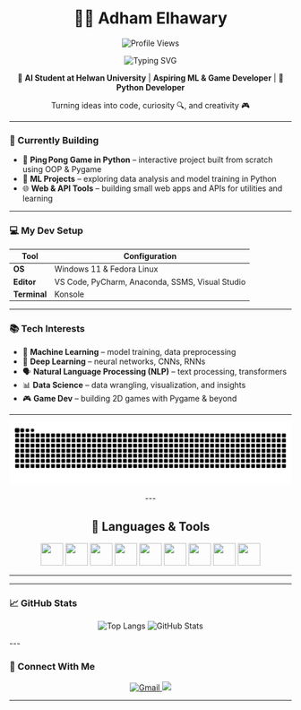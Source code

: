 <div align="center">
  
# 🧑‍💻 Adham Elhawary

![Profile Views](https://komarev.com/ghpvc/?username=Adham-Elhawary&color=red)

<p align="center">
  <img src="https://readme-typing-svg.demolab.com/?lines=I'm+a+AI+and+Machine+Learning+engineer;Welcome+to+my+GitHub+account!&font=Fira%20Code&center=true&width=450&height=50&duration=4000&pause=1000" alt="Typing SVG">
</p>

🧠 **AI Student at Helwan University** | **Aspiring ML & Game Developer** | 🐍 **Python Developer**

Turning ideas into code, curiosity 🔍, and creativity 🎮

</div>

---


### 🚧 Currently Building

* 🏓 **Ping Pong Game in Python** – interactive project built from scratch using OOP & Pygame
* 🤖 **ML Projects** – exploring data analysis and model training in Python
* 🌐 **Web & API Tools** – building small web apps and APIs for utilities and learning

---

### 💻 My Dev Setup

| Tool         | Configuration                                   |
| ------------ | ----------------------------------------------- |
| **OS**       | Windows 11  & Fedora Linux                      |
| **Editor**   | VS Code, PyCharm, Anaconda, SSMS, Visual Studio |
| **Terminal** | Konsole                                         |

---

### 📚 Tech Interests

* 🧠 **Machine Learning** – model training, data preprocessing
* 🧠 **Deep Learning** – neural networks, CNNs, RNNs
* 🗣️ **Natural Language Processing (NLP)** – text processing, transformers
* 📊 **Data Science** – data wrangling, visualization, and insights
* 🎮 **Game Dev** – building 2D games with Pygame & beyond

---
<p align="center">
  <img src="https://raw.githubusercontent.com/Adham-Elhawary/Adham-Elhawary/output/github-contribution-grid-snake.svg" alt="GitHub Contribution Snake" />
</p>



<div align="center">
---

## 🧰 Languages & Tools

<p align="center">
  <img src="https://cdn.jsdelivr.net/gh/devicons/devicon/icons/dot-net/dot-net-original.svg" width="40" height="40"/>
  <img src="https://cdn.jsdelivr.net/gh/devicons/devicon/icons/html5/html5-original.svg" width="40" height="40"/>
  <img src="https://cdn.jsdelivr.net/gh/devicons/devicon/icons/css3/css3-original.svg" width="40" height="40"/>
  <img src="https://cdn.jsdelivr.net/gh/devicons/devicon/icons/cplusplus/cplusplus-original.svg" width="40" height="40"/>
  <img src="https://cdn.jsdelivr.net/gh/devicons/devicon/icons/python/python-original.svg" width="40" height="40"/>
  <img src="https://cdn.jsdelivr.net/gh/devicons/devicon/icons/jupyter/jupyter-original.svg" width="40" height="40"/>
  <img src="https://img.icons8.com/color/48/000000/microsoft-sql-server.png" width="40" height="40"/>
  <img src="https://cdn.jsdelivr.net/gh/devicons/devicon/icons/python/python-original.svg" width="40" height="40"/>
  <img src="https://cdn.jsdelivr.net/gh/devicons/devicon/icons/linux/linux-original.svg" width="40" height="40"/>
</p>

</div>

---

---

### 📈 GitHub Stats

<div align="center">

![Top Langs](https://github-readme-stats.vercel.app/api/top-langs/?username=Adham-Elhawary&layout=compact&langs_count=8&theme=radical)
![GitHub Stats](https://github-readme-stats.vercel.app/api?username=Adham-Elhawary&show_icons=true&theme=radical)

</div>
---

### 🤝 Connect With Me

<p align="center">
  <a href="adhambassem1000000@gmail.com">
  <img src="https://img.shields.io/badge/Gmail-D14836?style=flat-square&logo=gmail&logoColor=white" alt="Gmail"/>
  </a>
  <a href="https://www.linkedin.com/in/adham-elhawary-26944a2b3/"><img src="https://img.shields.io/badge/-LinkedIn-0077B5?style=flat-square&logo=linkedin&logoColor=white"/></a>
</p>

---
